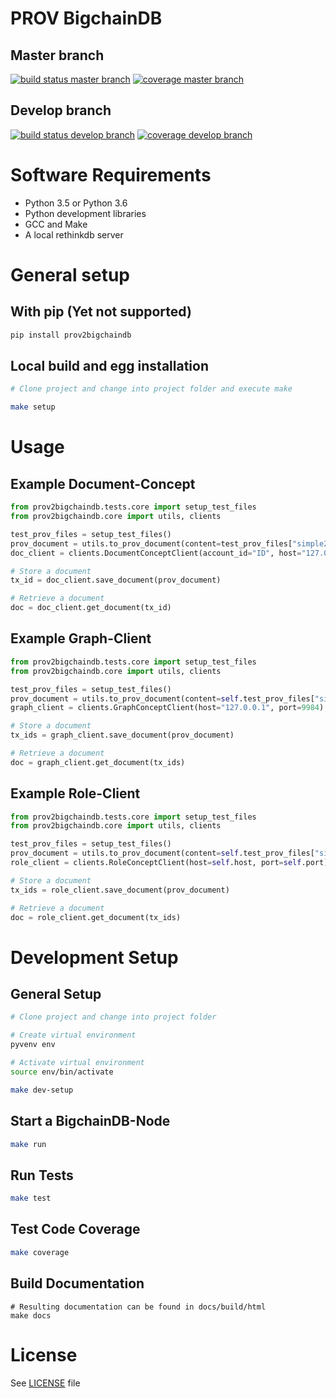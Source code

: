 # PROV  BigchainDB

## Master branch

[![build status master branch](https://gitlab.fastreboot.de/Dr4k3/prov2bigchaindb/badges/master/build.svg)](https://gitlab.fastreboot.de/Dr4k3/prov2bigchaindb/commits/master)
[![coverage master branch](https://gitlab.fastreboot.de/Dr4k3/prov2bigchaindb/badges/master/coverage.svg?job=test)](https://gitlab.fastreboot.de/Dr4k3/prov2bigchaindb/commits/master)

## Develop branch

[![build status develop branch](https://gitlab.fastreboot.de/Dr4k3/prov2bigchaindb/badges/develop/build.svg)](https://gitlab.fastreboot.de/Dr4k3/prov2bigchaindb/commits/develop)
[![coverage develop branch](https://gitlab.fastreboot.de/Dr4k3/prov2bigchaindb/badges/develop/coverage.svg?job=test)](https://gitlab.fastreboot.de/Dr4k3/prov2bigchaindb/develop/master)

# Software Requirements

* Python 3.5 or Python 3.6
* Python development libraries
* GCC and Make
* A local rethinkdb server

# General setup

## With pip (Yet not supported)

```bash
pip install prov2bigchaindb
```

## Local build and egg installation

```bash
# Clone project and change into project folder and execute make

make setup
```

# Usage

## Example Document-Concept

```python
from prov2bigchaindb.tests.core import setup_test_files
from prov2bigchaindb.core import utils, clients

test_prov_files = setup_test_files()
prov_document = utils.to_prov_document(content=test_prov_files["simple2"])
doc_client = clients.DocumentConceptClient(account_id="ID", host="127.0.0.1", port=9984)

# Store a document
tx_id = doc_client.save_document(prov_document)

# Retrieve a document
doc = doc_client.get_document(tx_id)
```


## Example Graph-Client

```python
from prov2bigchaindb.tests.core import setup_test_files
from prov2bigchaindb.core import utils, clients

test_prov_files = setup_test_files()
prov_document = utils.to_prov_document(content=self.test_prov_files["simple2"])
graph_client = clients.GraphConceptClient(host="127.0.0.1", port=9984)

# Store a document
tx_ids = graph_client.save_document(prov_document)

# Retrieve a document
doc = graph_client.get_document(tx_ids)

```

## Example Role-Client

```python
from prov2bigchaindb.tests.core import setup_test_files
from prov2bigchaindb.core import utils, clients

test_prov_files = setup_test_files()
prov_document = utils.to_prov_document(content=self.test_prov_files["simple2"])
role_client = clients.RoleConceptClient(host=self.host, port=self.port)

# Store a document
tx_ids = role_client.save_document(prov_document)

# Retrieve a document
doc = role_client.get_document(tx_ids)
```



# Development Setup

## General Setup

```bash
# Clone project and change into project folder

# Create virtual environment
pyvenv env

# Activate virtual environment
source env/bin/activate

make dev-setup
```

## Start a BigchainDB-Node

```bash
make run
```

## Run Tests

```bash
make test
```

## Test Code Coverage

```bash
make coverage
```

## Build Documentation

```
# Resulting documentation can be found in docs/build/html
make docs
```

# License

See [LICENSE](./LICENSE) file
